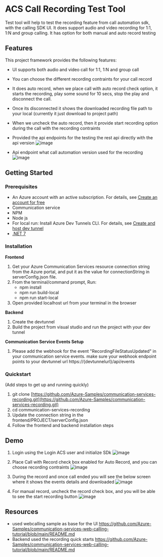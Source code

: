 # ACS Call Recording Test Tool

Test tool will help to test the recording feature from call automation sdk, with the calling SDK UI. It does support audio and video recording for 1:1, 1:N and group calling.
It has option for both manual and auto record testing

## Features

This project framework provides the following features:

* UI supports both audio and video call for 1:1, 1:N and group call
* You can choose the different recording contraints for your call record
* It does auto record, when we place call with auto record check option, it starts the recording, play some sound for 10 secs, stop the play and disconnect the call.
* Once its disconnected it shows the downloaded recording file path to your local (currently it just download to project path)
* When we uncheck the auto record, then it provide start recording option during the call with the recording contraints
* Provided the api endpoints for the testing the rest api directly with the api version
  ![image](https://github.com/Azure-Samples/communication-services-recording/assets/146493756/3cc34b48-b371-48b9-8e88-a187256fc0ef)

* Api endpoint what call automation version used for the recording
  ![image](https://github.com/Azure-Samples/communication-services-recording/assets/146493756/db2a4afc-cea4-4a8e-905b-2ba7da7e4ea2)


## Getting Started

### Prerequisites

* An Azure account with an active subscription. For details, see [Create an account for free](https://aka.ms/Mech-Azureaccount) 
* Communication service
* NPM
* Node js
* For local run: Install Azure Dev Tunnels CLI. For details, see [Create and host dev tunnel](https://learn.microsoft.com/en-us/azure/developer/dev-tunnels/get-started?tabs=windows)
* [.NET 7](https://dotnet.microsoft.com/download)

### Installation

**Frontend**
1. Get your Azure Communication Services resource connection string from the Azure portal, and put it as the value for connectionString in serverConfig.json file.
2. From the terminal/command prompt, Run:
   * npm install
   * npm run build-local
   * npm run start-local
3. Open provided localhost url from your terminal in the browser

**Backend**
1. Create the devtunnel 
2. Build the project from visual studio and run the project with your dev tunnel

**Communication Service Events Setup**
1. Please add the webhook for the event "RecordingFileStatusUpdated" in your communication service events. make sure your webhook endpoint points to your devtunnel url https://{devtunnelurl}/api/events
### Quickstart
(Add steps to get up and running quickly)

1. git clone [https://github.com/Azure-Samples/communication-services-recording.git](https://github.com/Azure-Samples/communication-services-recording.git)
2. cd communication-services-recording
3. Update the connection string in the frontend/PROJECT/serverConfig.json
4. Follow the frontend and backend installation steps 

## Demo

1. Login using the Login ACS user and initialize SDk
   ![image](https://github.com/Azure-Samples/communication-services-recording/assets/146493756/aebaca67-cbcc-4485-910e-bbe9c62d3858)

2. Place Call with Record check box enabled for Auto Record, and you can choose recording contraints
   ![image](https://github.com/Azure-Samples/communication-services-recording/assets/146493756/9e2fc59a-7795-4812-ae22-4c2183df47a0)
3. During the record and once call ended you will see the below screen where it shows the events details and downloaded
   ![image](https://github.com/Azure-Samples/communication-services-recording/assets/146493756/a0e1fcf2-c9b2-45a2-bb73-9ed9549ce42f)

4. For manual record, uncheck the record check box, and you will be able to see the start recording button
   ![image](https://github.com/Azure-Samples/communication-services-recording/assets/146493756/b83fe7b6-2578-4e9c-9217-fd99004a9b24)


## Resources

* used webcalling sample as base for the UI https://github.com/Azure-Samples/communication-services-web-calling-tutorial/blob/main/README.md
* Backend used the recording quick starts https://github.com/Azure-Samples/communication-services-web-calling-tutorial/blob/main/README.md
